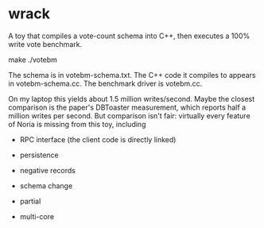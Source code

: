 # wrack

A toy that compiles a vote-count schema into C++, then executes a 100%
write vote benchmark.

make
./votebm

The schema is in votebm-schema.txt. The C++ code it compiles to
appears in votebm-schema.cc. The benchmark driver is votebm.cc.

On my laptop this yields about 1.5 million writes/second. Maybe the
closest comparison is the paper's DBToaster measurement, which reports
half a million writes per second. But comparison isn't fair: virtually
every feature of Noria is missing from this toy, including

  * RPC interface (the client code is directly linked)

  * persistence

  * negative records

  * schema change

  * partial

  * multi-core
